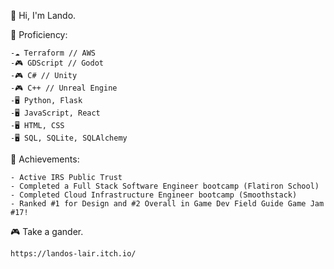 👋 Hi, I'm Lando.

💼 Proficiency:

    -☁️ Terraform // AWS
    -🎮 GDScript // Godot
    -🎮 C# // Unity
    -🎮 C++ // Unreal Engine
    -🖥️ Python, Flask
    -🖥️ JavaScript, React
    -🖥️ HTML, CSS
    -🖥️ SQL, SQLite, SQLAlchemy

🌟 Achievements:

    - Active IRS Public Trust
    - Completed a Full Stack Software Engineer bootcamp (Flatiron School)
    - Completed Cloud Infrastructure Engineer bootcamp (Smoothstack)
    - Ranked #1 for Design and #2 Overall in Game Dev Field Guide Game Jam #17!

🎮 Take a gander.

    https://landos-lair.itch.io/
